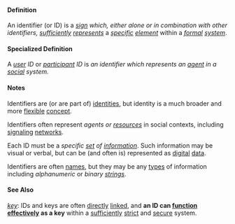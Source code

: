 #### Definition

An identifier (or ID) is a *[sign](https://github.com/gcassel/Modular-Organization-Terminology/blob/master/terms/sign.md) which, either alone or in combination with other identifiers, [sufficiently](https://github.com/gcassel/Modular-Organization-Terminology/blob/master/terms/suffice.md) [represents](https://github.com/gcassel/Modular-Organization-Terminology/blob/master/terms/represent.md)* a *[specific](https://github.com/gcassel/Modular-Organization-Terminology/blob/master/terms/identifiable.md) [element](https://github.com/gcassel/Modular-Organization-Terminology/blob/master/terms/element.md)* within a *[formal](https://github.com/gcassel/Modular-Organization-Terminology/blob/master/terms/form.md) [system](https://github.com/gcassel/Modular-Organization-Terminology/blob/master/terms/system.md)*.

#### Specialized Definition

A *[user](https://github.com/gcassel/Modular-Organizing-Terminology/blob/master/terms/use.md) ID* or *[participant](https://github.com/gcassel/Modular-Organizing-Terminology/blob/master/terms/participate.md) ID* is *an identifier which represents an [agent](https://github.com/gcassel/Modular-Organizing-Terminology/blob/master/terms/agent.md) in a [social](https://github.com/gcassel/Modular-Organizing-Terminology/blob/master/terms/social.md) system.*

#### Notes

Identifiers are (or are part of) [identities](https://github.com/gcassel/Modular-Organization-Terminology/blob/master/terms/identify.md), but identity is a much broader and more [flexible](https://github.com/gcassel/Modular-Organization-Terminology/blob/master/terms/flexible.md) [concept](https://github.com/gcassel/Modular-Organization-Terminology/blob/master/terms/concept.md).

Identifiers often represent *agents or [resources](https://github.com/gcassel/Modular-Organization-Terminology/blob/master/terms/resource.md)* in social contexts, including [signaling](https://github.com/gcassel/Modular-Organization-Terminology/blob/master/terms/signal.md) [networks](https://github.com/gcassel/Modular-Organization-Terminology/blob/master/terms/network.md).

Each ID must be a *specific [set](https://github.com/gcassel/Modular-Organization-Terminology/blob/master/terms/set.md) of [information](https://github.com/gcassel/Modular-Organization-Terminology/blob/master/terms/information.md)*.  Such information may be visual or verbal, but can be (and often is) represented as [digital](https://github.com/gcassel/Modular-Organization-Terminology/blob/master/terms/digital.md) [data](https://github.com/gcassel/Modular-Organization-Terminology/blob/master/terms/data.md).

Identifiers are often [names](https://github.com/gcassel/Modular-Organization-Terminology/blob/master/terms/name.md), but they may be any [types](https://github.com/gcassel/Modular-Organization-Terminology/blob/master/terms/type.md) of information including *alphanumeric* or *binary* *[strings](https://github.com/gcassel/Modular-Organization-Terminology/blob/master/terms/string.md)*.  

#### See Also

*[key](https://github.com/gcassel/Modular-Organization-Terminology/blob/master/terms/key.md)*:  IDs and keys are often [directly](https://github.com/gcassel/Modular-Organization-Terminology/blob/master/terms/direct.md) [linked](https://github.com/gcassel/Modular-Organization-Terminology/blob/master/terms/link.md), and **an ID can [function](https://github.com/gcassel/Modular-Organization-Terminology/blob/master/terms/function.md) [effectively](https://github.com/gcassel/Modular-Organization-Terminology/blob/master/terms/effective.md) as a key** within a [sufficiently](https://github.com/gcassel/Modular-Organization-Terminology/blob/master/terms/suffice.md) [strict](https://github.com/gcassel/Modular-Organization-Terminology/blob/master/terms/strict.md) and [secure](https://github.com/gcassel/Modular-Organization-Terminology/blob/master/terms/secure.md) system.
